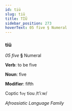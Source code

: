 ```yaml
---
id: tiü
slug: tiü
title: TİÜ
sidebar_position: 273
hoverText: 05 five § Numeral
---
```


### tiü

*05 five* **§** Numeral

**Verb**: to be five

**Noun**: five

**Modifier**: fifth

Coptic ϯⲟⲩ tiou /tʼiːw/

*Afroasiatic Language Family*